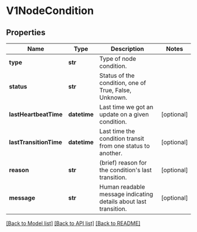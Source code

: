 # V1NodeCondition

## Properties
Name | Type | Description | Notes
------------ | ------------- | ------------- | -------------
**type** | **str** | Type of node condition. | 
**status** | **str** | Status of the condition, one of True, False, Unknown. | 
**lastHeartbeatTime** | **datetime** | Last time we got an update on a given condition. | [optional] 
**lastTransitionTime** | **datetime** | Last time the condition transit from one status to another. | [optional] 
**reason** | **str** | (brief) reason for the condition&#39;s last transition. | [optional] 
**message** | **str** | Human readable message indicating details about last transition. | [optional] 

[[Back to Model list]](../README.md#documentation-for-models) [[Back to API list]](../README.md#documentation-for-api-endpoints) [[Back to README]](../README.md)


